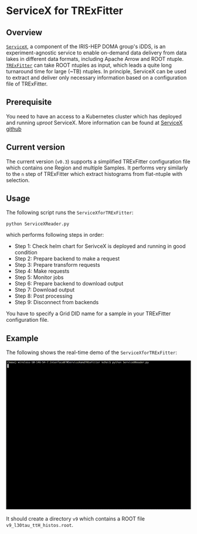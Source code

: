 # ServiceX for TRExFitter

## Overview
[`ServiceX`](https://github.com/ssl-hep/ServiceX), a component of the IRIS-HEP DOMA group's iDDS, is an experiment-agnostic service to enable on-demand data delivery from data lakes in different data formats, including Apache Arrow and ROOT ntuple. [`TRExFitter`](https://gitlab.cern.ch/TRExStats/TRExFitter) can take ROOT ntuples as input, which leads a quite long turnaround time for large (~TB) ntuples. In principle, ServiceX can be used to extract and deliver only necessary information based on a configuration file of TRExFitter.

## Prerequisite
You need to have an access to a Kubernetes cluster which has deployed and running *uproot* ServiceX. More information can be found at [ServiceX github](https://github.com/ssl-hep/ServiceX)

## Current version
The current version (`v0.3`) supports a simplified TRExFitter configuration file which contains one Region and multiple Samples. It performs very similarly to the `n` step of TRExFitter which extract histograms from flat-ntuple with selection.

## Usage
The following script runs the `ServiceXforTRExFitter`:
```
python ServiceXReader.py
```
which performs following steps in order:
- Step 1: Check helm chart for SerivceX is deployed and running in good condition
- Step 2: Prepare backend to make a request
- Step 3: Prepare transform requests
- Step 4: Make requests
- Step 5: Monitor jobs
- Step 6: Prepare backend to download output
- Step 7: Download output
- Step 8: Post processing
- Step 9: Disconnect from backends

You have to specify a Grid DID name for a sample in your TRExFitter configuration file.

## Example 
The following shows the real-time demo of the `ServiceXforTRExFitter`: 

![](demo.gif)

It should create a directory `v9` which contains a ROOT file `v9_l30tau_ttH_histos.root`.